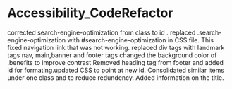 # Accessibility_CodeRefactor
corrected search-engine-optimization from class to id . replaced .search-engine-optimization with #search-engine-optimization in CSS file. This fixed navigation link that was not working.
replaced div tags with landmark tags nav, main,banner and footer tags 
changed the background color of .benefits to improve contrast
Removed heading tag from footer and added id for formating.updated CSS to point at new id.
 Consolidated similar items under one class and to reduce redundency.
Added information on the title.